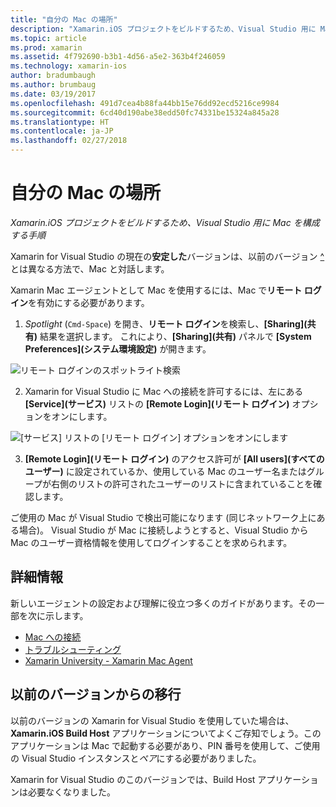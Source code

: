 ```yaml
---
title: "自分の Mac の場所"
description: "Xamarin.iOS プロジェクトをビルドするため、Visual Studio 用に Mac を構成する手順"
ms.topic: article
ms.prod: xamarin
ms.assetid: 4f792690-b3b1-4d56-a5e2-363b4f246059
ms.technology: xamarin-ios
author: bradumbaugh
ms.author: brumbaug
ms.date: 03/19/2017
ms.openlocfilehash: 491d7cea4b88fa44bb15e76dd92ecd5216ce9984
ms.sourcegitcommit: 6cd40d190abe38edd50fc74331be15324a845a28
ms.translationtype: HT
ms.contentlocale: ja-JP
ms.lasthandoff: 02/27/2018
---
```

# <a name="wheres-my-mac"></a>自分の Mac の場所

_Xamarin.iOS プロジェクトをビルドするため、Visual Studio 用に Mac を構成する手順_

Xamarin for Visual Studio の現在の**安定した**バージョンは、以前のバージョン [^](#earlier-versions) とは異なる方法で、Mac と対話します。

Xamarin Mac エージェントとして Mac を使用するには、Mac で**リモート ログイン**を有効にする必要があります。

1. *Spotlight* (`Cmd-Space`) を開き、**リモート ログイン**を検索し、**[Sharing]\(共有\)** 結果を選択します。 これにより、**[Sharing]\(共有\)** パネルで **[System Preferences]\(システム環境設定\)** が開きます。

  ![](visual-studio-ssh-images/spotlight.png "リモート ログインのスポットライト検索")

2. Xamarin for Visual Studio に Mac への接続を許可するには、左にある **[Service]\(サービス\)** リストの **[Remote Login]\(リモート ログイン\)** オプションをオンにします。

  ![](visual-studio-ssh-images/sharing.png "[サービス] リストの [リモート ログイン] オプションをオンにします")

3. **[Remote Login]\(リモート ログイン\)** のアクセス許可が **[All users]\(すべてのユーザー\)** に設定されているか、使用している Mac のユーザー名またはグループが右側のリストの許可されたユーザーのリストに含まれていることを確認します。

ご使用の Mac が Visual Studio で検出可能になります (同じネットワーク上にある場合)。
Visual Studio が Mac に接続しようとすると、Visual Studio から Mac のユーザー資格情報を使用してログインすることを求められます。

## <a name="where-can-i-find-more-information"></a>詳細情報

新しいエージェントの設定および理解に役立つ多くのガイドがあります。その一部を次に示します。

- [Mac への接続](~/ios/get-started/installation/windows/connecting-to-mac/index.md)
- [トラブルシューティング](~/ios/get-started/installation/windows/connecting-to-mac/troubleshooting.md)
- [Xamarin University - Xamarin Mac Agent](https://university.xamarin.com/lightninglectures/xamarin-mac-agent)

<a name="earlier-versions" />

## <a name="migrating-from-previous-versions"></a>以前のバージョンからの移行

以前のバージョンの Xamarin for Visual Studio を使用していた場合は、 **Xamarin.iOS Build Host** アプリケーションについてよくご存知でしょう。このアプリケーションは Mac で起動する必要があり、PIN 番号を使用して、ご使用の Visual Studio インスタンスと*ペア*にする必要がありました。

Xamarin for Visual Studio のこのバージョンでは、Build Host アプリケーションは必要なくなりました。
